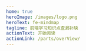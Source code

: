```yaml
---
home: true
heroImage: /images/logo.png
heroText: fe-mindmap
tagline: 前端学习知识点查漏补缺
actionText: 开始阅读
actionLink: /parts/overView/
---
```


